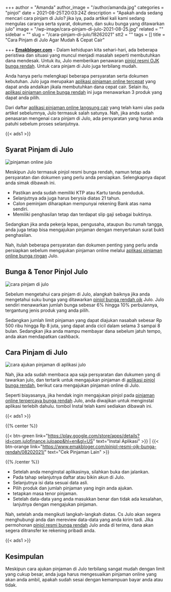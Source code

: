 +++
author = "Amanda"
author_image = "/author/amanda.jpg"
categories = "pinjol"
date = 2021-08-25T20:03:24Z
description = "Apakah anda sedang mencari cara pinjam di Julo? jika iya, pada artikel kali kami sedang mengulas caranya serta syarat, dokumen, dan suku bunga yang ditawarkan julo"
image = "/wp-image/cara-pinjam-di-julo-2021-08-25.jpg"
related = ""
sidebar = ""
slug = "/cara-pinjam-di-julo/18262021"
stt2 = ""
tags = []
title = "Cara Pinjam di Julo Agar Mudah & Cepat Cair"

+++
[**Emakbloger.com**](/) - Dalam kehidupan kita sehari-hari, ada beberapa peristiwa dan situasi yang muncul menjadi masalah seperti membutuhkan dana mendesak. Untuk itu, Julo memberikan penawaran [pinjol resmi OJK bunga rendah](https://www.emakbloger.com/pinjol-resmi-ojk-bunga-rendah/08202021/). Untuk cara pinjam di Julo juga terbilang mudah.

Anda hanya perlu melengkapi beberapa persyaratan serta dokumen kebutuhan. Julo juga merupakan [aplikasi pinjaman online tercepat](https://www.emakbloger.com/aplikasi-pinjaman-online-tercepat/08212021/) yang dapat anda andalkan jikala membutuhkan dana cepat cair. Selain itu, [aplikasi pinjaman online bunga rendah](https://www.emakbloger.com/aplikasi-pinjol-bunga-rendah/08172021/) ini juga menawarkan 3 produk yang dapat anda pilih.

Dari daftar [aplikasi pinjaman online langsung cair](https://www.emakbloger.com/aplikasi-pinjaman-online-langsung-cair/08152021/) yang telah kami ulas pada artikel sebelumnya, Julo termasuk salah satunya. Nah, jika anda sudah penasaran mengenai cara pinjam di Julo, ada persyaratan yang harus anda patuhi sebelum proses selanjutnya.

{{< ads1 >}}

## Syarat Pinjam di Julo

![pinjaman online julo](/wp-image/julo-2021-08-15.jpg "pinjaman online julo")

Meskipun Julo termasuk pinjol resmi bunga rendah, namun tetap ada persyaratan dan dokumen yang perlu anda persiapkan. Selengkapnya dapat anda simak dibawah ini.

* Pastikan anda sudah memiliki KTP atau Kartu tanda penduduk.
* Selanjutnya ada juga harus berysia diatas 21 tahun.
* Calon peminjam diharapkan mempunyai rekening Bank atas nama sendiri.
* Memiliki penghasilan tetap dan terdapat slip gaji sebagai buktinya.

Sedangkan jika anda pekerja lepas, pengusaha, ataupun ibu rumah tangga, anda juga tetap bisa mengajukan pinjaman dengan menyertakan surat bukti penghasilan.

Nah, itulah beberapa persyaratan dan dokumen penting yang perlu anda persiapkan sebelum mengajukan pinjaman online melalui [aplikasi pinjaman online bunga ringan](https://www.emakbloger.com/aplikasi-pinjaman-online-bunga-ringan/08192021/) Julo.

## Bunga & Tenor Pinjol Julo

![cara pinjam di julo](/wp-image/julo-2021-08-14.jpg "cara pinjam di julo")

Sebelum mengetahui cara pinjam di Julo, alangkah baiknya jika anda mengetahui suku bunga yang ditawarkan [pinjol bunga rendah ojk](https://www.emakbloger.com/pinjol-bunga-rendah-ojk/08152021/) Julo. Julo sendiri menawarkan jumlah bunga sebesar 6% hingga 10% perbulannya, tergantung jenis produk yang anda pilih.

Sedangkan jumlah limit pinjaman yang dapat diajukan nasabah sebesar Rp 500 ribu hingga Rp 8 juta, yang dapat anda cicil dalam selama 3 sampai 8 bulan. Sedangkan jika anda mampu membayar dana sebelum jatuh tempo, anda akan mendapatkan cashback.

## Cara Pinjam di Julo

![cara ajukan pinjaman di aplikasi julo](/wp-image/cara-pinjam-di-aplikasi-julo-2021-08-25.jpg "cara ajukan pinjaman di aplikasi julo")

Nah, jika ada sudah membaca apa saja persyaratan dan dukumen yang di tawarkan julo, dan tertarik untuk mengajukan pinjaman di [aplikasi pinjol bunga rendah](https://www.emakbloger.com/aplikasi-pinjol-bunga-rendah/08172021/), berikut cara mengajukan pinjaman online di Julo.

Seperti biayasanya, jika hendak ingin mengajukan pinjol pada [pinjaman online terpercaya bunga rendah](https://www.emakbloger.com/pinjaman-online-terpercaya-bunga-rendah/08162021/) Julo, anda diwajikan untuk menginstal aplikasi terlebih dahulu. tombol Instal telah kami sediakan dibawah ini.

{{< ads1 >}}

{{% center %}}

{{< btn-green link="https://play.google.com/store/apps/details?id=com.julofinance.juloapp&hl=en&gl=US" text="Instal Aplikasi" >}} | {{< btn-orange link="https://www.emakbloger.com/pinjol-resmi-ojk-bunga-rendah/08202021/" text="Cek Pinjaman Lain" >}}

{{% /center %}}

* Setelah anda menginstal aplikasinya, silahkan buka dan jalankan.
* Pada tahap selanjutnya daftar atau bikin akun di Julo.
* Selanjutnya isi data sesuai data asli.
* Pilih produk dan jumlah pinjaman yang ingin anda ajukan.
* tetapkan masa tenor pinjaman.
* Setelah data-data yang anda masukkan benar dan tidak ada kesalahan, lanjutnya dengan mengajukan pinjaman.

Nah, setelah anda mengikuti langkah-langkah diatas. Cs Julo akan segera menghubungi anda dan mereview data-data yang anda kirim tadi. Jika permohonan [pinjol resmi bunga rendah](https://www.emakbloger.com/pinjol-resmi-bunga-rendah/08152021/) Julo anda di terima, dana akan segera ditransfer ke rekening pribadi anda.

{{< ads1 >}}

## Kesimpulan

Meskipun cara ajukan pinjaman di Julo terbilang sangat mudah dengan limit yang cukup besar, anda juga harus mengesuaikan pinjaman online yang akan anda ambil, apakah sudah sesai dengan kemampuan bayar anda atau tidak.